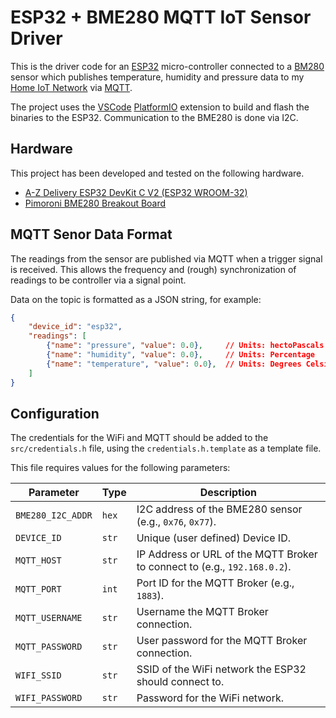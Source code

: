 # ESP32 + BME280 MQTT IoT Sensor Driver

This is the driver code for an [ESP32](https://en.wikipedia.org/wiki/ESP32) micro-controller connected to a [BM280](https://www.bosch-sensortec.com/products/environmental-sensors/humidity-sensors-bme280/) sensor which publishes temperature, humidity and pressure data to my [Home IoT Network](https://github.com/robingread/home_weather_station) via [MQTT](https://en.wikipedia.org/wiki/MQTT).

The project uses the [VSCode](https://code.visualstudio.com/) [PlatformIO](https://platformio.org/) extension to build and flash the binaries to the ESP32. Communication to the BME280 is done via I2C.

## Hardware

This project has been developed and tested on the following hardware.

- [A-Z Delivery ESP32 DevKit C V2 (ESP32 WROOM-32)](https://www.az-delivery.uk/products/esp32-developmentboard)
- [Pimoroni BME280 Breakout Board](https://shop.pimoroni.com/products/bme280-breakout)

## MQTT Senor Data Format

The readings from the sensor are published via MQTT when a trigger signal is received. This allows the frequency and (rough) synchronization of readings to be controller via a signal point.

Data on the topic is formatted as a JSON string, for example:

```json
{
    "device_id": "esp32",
    "readings": [
        {"name": "pressure", "value": 0.0},     // Units: hectoPascals (hPa)
        {"name": "humidity", "value": 0.0},     // Units: Percentage
        {"name": "temperature", "value": 0.0},  // Units: Degrees Celsius
    ]
}
```

## Configuration

The credentials for the WiFi and MQTT should be added to the `src/credentials.h` file, using the `credentials.h.template` as a template file.

This file requires values for the following parameters:

| Parameter | Type | Description |
|---|---|---|
| `BME280_I2C_ADDR` | `hex` | I2C address of the BME280 sensor (e.g., `0x76`, `0x77`).
| `DEVICE_ID` | `str` | Unique (user defined) Device ID.
| `MQTT_HOST` | `str` | IP Address or URL of the MQTT Broker to connect to (e.g., `192.168.0.2`).
| `MQTT_PORT` | `int` | Port ID for the MQTT Broker (e.g., `1883`).
| `MQTT_USERNAME` | `str` | Username the MQTT Broker connection.
| `MQTT_PASSWORD` | `str` | User password for the MQTT Broker connection.
| `WIFI_SSID` | `str` | SSID of the WiFi network the ESP32 should connect to.
| `WIFI_PASSWORD` | `str` | Password for the WiFi network.
